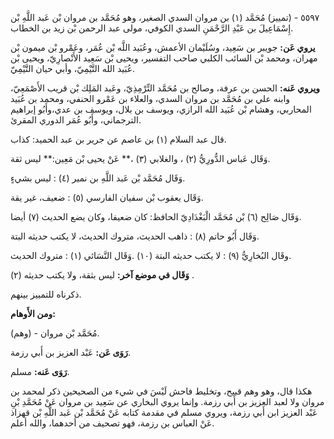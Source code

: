 ٥٥٩٧ - (تمييز) مُحَمَّد (١) بن مروان السدي الصغير، وهو مُحَمَّد بن مروان بْن عَبد اللَّهِ بْن إِسْمَاعِيلَ بن عَبْدِ الرَّحْمَنِ السدي الكوفي، مولى عبد الرحمن بْن زيد بن الخطاب.

**يروي عَن:** جويبر بن سَعِيد، وسُلَيْمان الأعمش، وعُبَيد اللَّه بْن عُمَر، وعَمْرو بْن ميمون بْن مهران، ومحمد بْن السائب الكلبي صاحب التفسير، ويحيى بْن سَعِيد الأَنْصارِيّ، ويحيى بْن عُبَيد الله التَّيْمِيّ، وأبي حيان التَّيْمِيّ.

**ويروي عَنه:** الحسن بن عرفة، وصالح بن مُحَمَّد التِّرْمِذِيّ، وعَبد المَلِك بْن قريب الأَصْمَعِيّ، وابنه علي بن مُحَمَّد بن مروان السدي، والعلاء بن عَمْرو الحنفي، ومحمد بن عُبَيد المحاربي، وهشام بْن عُبَيد الله الرازي، ويوسف بن بلال، ويوسف بن عدي،وأَبُو إبراهيم الترجماني، وأَبُو عُمَر الدوري المقرئ.

قال عبد السلام (١) بن عاصم عن جرير بن عبد الحميد: كذاب.

وَقَال عَباس الدُّورِيُّ (٢) ، والغلابي (٣) ،** عَنْ يحيى بْن مَعِين:** ليس ثقة.

وَقَال مُحَمَّد بْن عَبد اللَّهِ بن نمير (٤) : ليس بشيءٍ.

وَقَال يعقوب بْن سفيان الفارسي (٥) : ضعيف، غير يقة.

وَقَال صَالِح (٦) بْن مُحَمَّد الْبَغْدَادِيّ الحافظ: كان ضعيفا، وكان يضع الحديث (٧) أيضا.

وَقَال أَبُو حاتم (٨) : ذاهب الحديث، متروك الحديث، لا يكتب حديثه البتة.

وقَال البُخارِيُّ (٩) : لا يكتب حديثه البتة (١٠) .وَقَال النَّسَائي (١) : متروك الحديث.

**وَقَال في موضع آخر:** ليس بثقة، ولا يكتب حديثه (٢) .

ذكرناه للتمييز بينهم.

**ومن الأَوهام:**

(وهم) - مُحَمَّد بْن مروان.

**رَوَى عَن:** عَبْد العزيز بن أَبي رزمة.

**رَوَى عَنه:** مسلم.

هكذا قال، وهو وهم قبيح، وتخليط فاحش لَيْسَ في شيء من الصحيحين ذكر لمحمد بن مروان ولا لعبد العزيز بن أَبي رزمة. وإنما يروي البخاري عن سَعِيد بن مروان عَنْ مُحَمَّدِ بْنِ عَبْد العزيز ابن أَبي رزمة، ويروي مسلم في مقدمة كتابه عَنْ مُحَمَّد بْن عَبد اللَّهِ بْن قهزاذ عَنْ العباس بن رزمة، فهو تصحيف من أحدهما، والله أعلم.